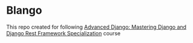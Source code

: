 # Blango

This repo created for following [Advanced Django: Mastering Django and Django Rest Framework Specialization](https://www.coursera.org/specializations/codio-advanced-django-and-django-rest-framework) course


